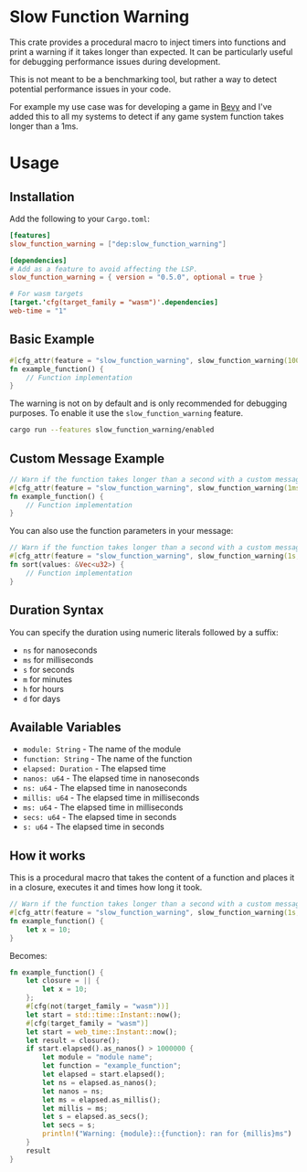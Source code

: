# Slow Function Warning

This crate provides a procedural macro to inject timers into functions and print a warning if it takes longer than expected. It can be particularly useful for debugging performance issues during development.

This is not meant to be a benchmarking tool, but rather a way to detect potential performance issues in your code.

For example my use case was for developing a game in [Bevy](https://bevyengine.org/) and I've added this to all my systems to detect if any game system function takes longer than a 1ms.

# Usage

## Installation

Add the following to your `Cargo.toml`:

```toml
[features]
slow_function_warning = ["dep:slow_function_warning"]

[dependencies]
# Add as a feature to avoid affecting the LSP.
slow_function_warning = { version = "0.5.0", optional = true }

# For wasm targets
[target.'cfg(target_family = "wasm")'.dependencies]
web-time = "1"
```

## Basic Example

```rust
#[cfg_attr(feature = "slow_function_warning", slow_function_warning(1000ms))] // Warn if the function takes longer than 1000 milliseconds
fn example_function() {
    // Function implementation
}
```

The warning is not on by default and is only recommended for debugging purposes. To enable it use the `slow_function_warning` feature.

~~~bash
cargo run --features slow_function_warning/enabled
~~~

## Custom Message Example

```rust
// Warn if the function takes longer than a second with a custom message
#[cfg_attr(feature = "slow_function_warning", slow_function_warning(1ms, println!("Function {function} took too long!")))]
fn example_function() {
    // Function implementation
}
```

You can also use the function parameters in your message:

```rust
// Warn if the function takes longer than a second with a custom message
#[cfg_attr(feature = "slow_function_warning", slow_function_warning(1s, println!("Function {function} took {millis} for {} values!", values.len())))]
fn sort(values: &Vec<u32>) {
    // Function implementation
}
```

## Duration Syntax

You can specify the duration using numeric literals followed by a suffix:

* `ns` for nanoseconds
* `ms` for milliseconds
* `s` for seconds
* `m` for minutes
* `h` for hours
* `d` for days

## Available Variables

* `module: String` - The name of the module
* `function: String` - The name of the function
* `elapsed: Duration` - The elapsed time
* `nanos: u64` - The elapsed time in nanoseconds
* `ns: u64` - The elapsed time in nanoseconds
* `millis: u64` - The elapsed time in milliseconds
* `ms: u64` - The elapsed time in milliseconds
* `secs: u64` - The elapsed time in seconds
* `s: u64` - The elapsed time in seconds

## How it works

This is a procedural macro that takes the content of a function and places it in a closure, executes it and times how long it took.

```rust
// Warn if the function takes longer than a second with a custom message
#[cfg_attr(feature = "slow_function_warning", slow_function_warning(1s, println!("Function {function} took too long!")))]
fn example_function() {
    let x = 10;
}
```

Becomes:

```rust
fn example_function() {
    let closure = || {
        let x = 10;
    };
    #[cfg(not(target_family = "wasm"))]
    let start = std::time::Instant::now();
    #[cfg(target_family = "wasm")]
    let start = web_time::Instant::now();
    let result = closure();
    if start.elapsed().as_nanos() > 1000000 {
        let module = "module name";
        let function = "example_function";
        let elapsed = start.elapsed();
        let ns = elapsed.as_nanos();
        let nanos = ns;
        let ms = elapsed.as_millis();
        let millis = ms;
        let s = elapsed.as_secs();
        let secs = s;
        println!("Warning: {module}::{function}: ran for {millis}ms")
    }
    result
}
```
